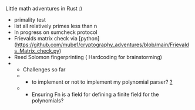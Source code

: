 Little math adventures in Rust
:)

- primality test
- list all relatively primes less than n
- In progress on sumcheck protocol
- Frievalds matrix check via [python] (https://github.com/mube1/cryptography_adventures/blob/main/Frievalds_Matrix_check.py)
- Reed Solomon fingerprinting ( Hardcoding for brainstorming)
- - Challenges so far
  - - to implement or not to implement my polynomial parser? [?](https://github.com/philippeitis/rustnomial)
  - - Ensuring Fn is a field for defining a finite field for the polynomials?




